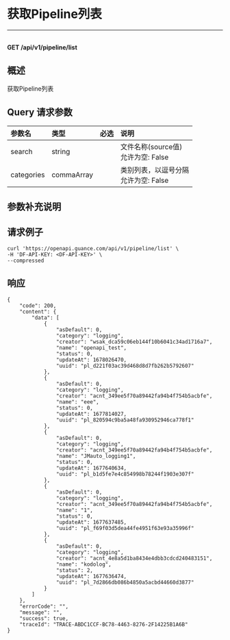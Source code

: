 # 获取Pipeline列表

---

<br />**GET /api/v1/pipeline/list**

## 概述
获取Pipeline列表




## Query 请求参数

| 参数名        | 类型     | 必选   | 说明              |
|:-----------|:-------|:-----|:----------------|
| search | string |  | 文件名称(source值)<br>允许为空: False <br> |
| categories | commaArray |  | 类别列表，以逗号分隔<br>允许为空: False <br> |

## 参数补充说明





## 请求例子
```shell
curl 'https://openapi.guance.com/api/v1/pipeline/list' \
-H 'DF-API-KEY: <DF-API-KEY>' \
--compressed 
```




## 响应
```shell
{
    "code": 200,
    "content": {
        "data": [
            {
                "asDefault": 0,
                "category": "logging",
                "creator": "wsak_dca59c06eb144f10b6041c34ad1716a7",
                "name": "openapi_test",
                "status": 0,
                "updateAt": 1678026470,
                "uuid": "pl_d221f03ac39d468d8d7fb262b5792607"
            },
            {
                "asDefault": 0,
                "category": "logging",
                "creator": "acnt_349ee5f70a89442fa94b4f754b5acbfe",
                "name": "eee",
                "status": 0,
                "updateAt": 1677814027,
                "uuid": "pl_820594c9ba5a48fa930952946ca778f1"
            },
            {
                "asDefault": 0,
                "category": "logging",
                "creator": "acnt_349ee5f70a89442fa94b4f754b5acbfe",
                "name": "JMauto_logging1",
                "status": 0,
                "updateAt": 1677640634,
                "uuid": "pl_b1d5fe7e4c854998b78244f1903e307f"
            },
            {
                "asDefault": 0,
                "category": "logging",
                "creator": "acnt_349ee5f70a89442fa94b4f754b5acbfe",
                "name": "1",
                "status": 0,
                "updateAt": 1677637485,
                "uuid": "pl_f69f03d5dea44fe4951f63e93a35996f"
            },
            {
                "asDefault": 0,
                "category": "logging",
                "creator": "acnt_4e8a5d1ba8434e4dbb3cdcd240483151",
                "name": "kodolog",
                "status": 2,
                "updateAt": 1677636474,
                "uuid": "pl_7d2866db086b4850a5acbd44660d3877"
            }
        ]
    },
    "errorCode": "",
    "message": "",
    "success": true,
    "traceId": "TRACE-ABDC1CCF-BC78-4463-8276-2F14225B1A6B"
} 
```




